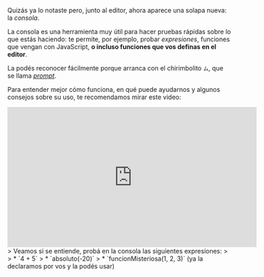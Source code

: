 Quizás ya lo notaste pero, junto al editor, ahora aparece una solapa nueva: la _consola_.

La consola es una herramienta muy útil para hacer pruebas rápidas sobre lo que estás haciendo: te permite, por ejemplo, probar _expresiones_, funciones que vengan con JavaScript, **o incluso funciones que vos definas en el editor**. 

La podés reconocer fácilmente porque arranca con el chirimbolito `ム`, que se llama _[prompt](https://es.wikipedia.org/wiki/Prompt)_.

Para entender mejor cómo funciona, en qué puede ayudarnos y algunos consejos sobre su uso, te recomendamos mirar este video:

<iframe width="560" height="315" src="https://www.youtube.com/embed/X8_vRm695B8?ecver=1" frameborder="0" allow="autoplay; encrypted-media" allowfullscreen></iframe>
> Veamos si se entiende, probá en la consola las siguientes expresiones:
>
>   * `4 + 5`
>   * `absoluto(-20)`
>   * `funcionMisteriosa(1, 2, 3)` (ya la declaramos por vos y la podés usar)


